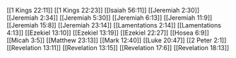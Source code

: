 [[1 Kings 22:11]]
[[1 Kings 22:23]]
[[Isaiah 56:11]]
[[Jeremiah 2:30]]
[[Jeremiah 2:34]]
[[Jeremiah 5:30]]
[[Jeremiah 6:13]]
[[Jeremiah 11:9]]
[[Jeremiah 15:8]]
[[Jeremiah 23:14]]
[[Lamentations 2:14]]
[[Lamentations 4:13]]
[[Ezekiel 13:10]]
[[Ezekiel 13:19]]
[[Ezekiel 22:27]]
[[Hosea 6:9]]
[[Micah 3:5]]
[[Matthew 23:13]]
[[Mark 12:40]]
[[Luke 20:47]]
[[2 Peter 2:1]]
[[Revelation 13:11]]
[[Revelation 13:15]]
[[Revelation 17:6]]
[[Revelation 18:13]]
